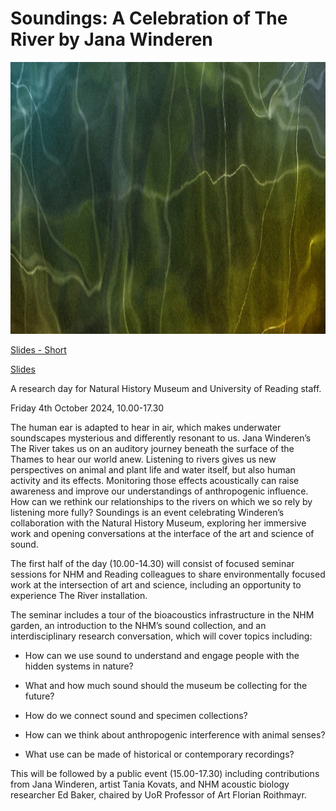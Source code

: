 # Soundings: A Celebration of The River by Jana Winderen

<img src="/imgs/river-banner.jpg" alt="FlyTunes banner" width="100%" height="435" />

[Slides - Short](/talks/2024-TheRiverShort.pptx)

[Slides](/talks/2024-TheRiver.pptx)

A research day for Natural History Museum and University of Reading staff.

Friday 4th October 2024, 10.00-17.30

The human ear is adapted to hear in air, which makes underwater soundscapes mysterious and differently resonant to us. Jana Winderen’s The River takes us on an auditory journey beneath the surface of the Thames to hear our world anew. Listening to rivers gives us new perspectives on animal and plant life and water itself, but also human activity and its effects. Monitoring those effects acoustically can raise awareness and improve our understandings of anthropogenic influence. How can we rethink our relationships to the rivers on which we so rely by listening more fully? Soundings is an event celebrating Winderen’s collaboration with the Natural History Museum, exploring her immersive work and opening conversations at the interface of the art and science of sound.

The first half of the day (10.00-14.30) will consist of focused seminar sessions for NHM and Reading colleagues to share environmentally focused work at the intersection of art and science, including an opportunity to experience The River installation.  

The seminar includes a tour of the bioacoustics infrastructure in the NHM garden, an introduction to the NHM’s sound collection, and an interdisciplinary research conversation, which will cover topics including:

- How can we use sound to understand and engage people with the hidden systems in nature?

- What and how much sound should the museum be collecting for the future?

- How do we connect sound and specimen collections?

- How can we think about anthropogenic interference with animal senses?

- What use can be made of historical or contemporary recordings?

This will be followed by a public event (15.00-17.30) including contributions from Jana Winderen, artist Tania Kovats, and NHM acoustic biology researcher Ed Baker, chaired by UoR Professor of Art Florian Roithmayr.
